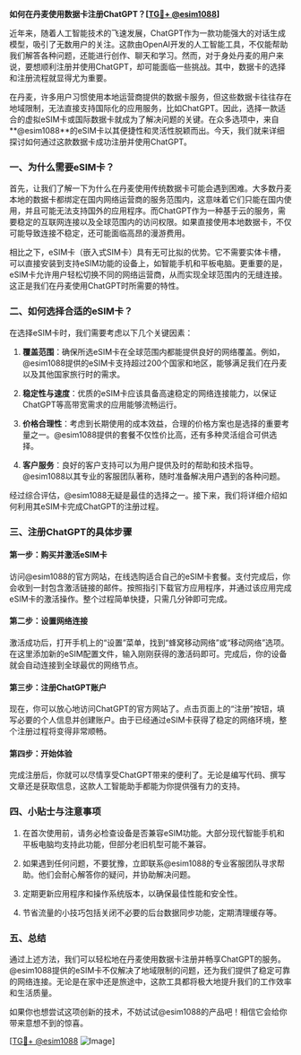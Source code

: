 **如何在丹麦使用数据卡注册ChatGPT？[[TG💪+ @esim1088](https://t.me/s/esim1088)]**

近年来，随着人工智能技术的飞速发展，ChatGPT作为一款功能强大的对话生成模型，吸引了无数用户的关注。这款由OpenAI开发的人工智能工具，不仅能帮助我们解答各种问题，还能进行创作、聊天和学习。然而，对于身处丹麦的用户来说，要想顺利注册并使用ChatGPT，却可能面临一些挑战。其中，数据卡的选择和注册流程就显得尤为重要。

在丹麦，许多用户习惯使用本地运营商提供的数据卡服务，但这些数据卡往往存在地域限制，无法直接支持国际化的应用服务，比如ChatGPT。因此，选择一款适合的虚拟eSIM卡或国际数据卡就成为了解决问题的关键。在众多选项中，来自**@esim1088**的eSIM卡以其便捷性和灵活性脱颖而出。今天，我们就来详细探讨如何通过这款数据卡成功注册并使用ChatGPT。

### 一、为什么需要eSIM卡？

首先，让我们了解一下为什么在丹麦使用传统数据卡可能会遇到困难。大多数丹麦本地的数据卡都绑定在国内网络运营商的服务范围内，这意味着它们只能在国内使用，并且可能无法支持国外的应用程序。而ChatGPT作为一种基于云的服务，需要稳定的互联网连接以及全球范围内的访问权限。如果直接使用本地数据卡，不仅可能导致连接不稳定，还可能面临高昂的漫游费用。

相比之下，eSIM卡（嵌入式SIM卡）具有无可比拟的优势。它不需要实体卡槽，可以直接安装到支持eSIM功能的设备上，如智能手机和平板电脑。更重要的是，eSIM卡允许用户轻松切换不同的网络运营商，从而实现全球范围内的无缝连接。这正是我们在丹麦使用ChatGPT时所需要的特性。

### 二、如何选择合适的eSIM卡？

在选择eSIM卡时，我们需要考虑以下几个关键因素：

1. **覆盖范围**：确保所选eSIM卡在全球范围内都能提供良好的网络覆盖。例如，@esim1088提供的eSIM卡支持超过200个国家和地区，能够满足我们在丹麦以及其他国家旅行时的需求。
   
2. **稳定性与速度**：优质的eSIM卡应该具备高速稳定的网络连接能力，以保证ChatGPT等高带宽需求的应用能够流畅运行。

3. **价格合理性**：考虑到长期使用的成本效益，合理的价格方案也是选择的重要考量之一。@esim1088提供的套餐不仅性价比高，还有多种灵活组合可供选择。

4. **客户服务**：良好的客户支持可以为用户提供及时的帮助和技术指导。@esim1088以其专业的客服团队著称，随时准备解决用户遇到的各种问题。

经过综合评估，@esim1088无疑是最佳的选择之一。接下来，我们将详细介绍如何利用其eSIM卡完成ChatGPT的注册过程。

### 三、注册ChatGPT的具体步骤

#### 第一步：购买并激活eSIM卡
访问@esim1088的官方网站，在线选购适合自己的eSIM卡套餐。支付完成后，你会收到一封包含激活链接的邮件。按照指引下载官方应用程序，并通过该应用完成eSIM卡的激活操作。整个过程简单快捷，只需几分钟即可完成。

#### 第二步：设置网络连接
激活成功后，打开手机上的“设置”菜单，找到“蜂窝移动网络”或“移动网络”选项。在这里添加新的eSIM配置文件，输入刚刚获得的激活码即可。完成后，你的设备就会自动连接到全球最优的网络节点。

#### 第三步：注册ChatGPT账户
现在，你可以放心地访问ChatGPT的官方网站了。点击页面上的“注册”按钮，填写必要的个人信息并创建账户。由于已经通过eSIM卡获得了稳定的网络环境，整个注册过程将变得非常顺畅。

#### 第四步：开始体验
完成注册后，你就可以尽情享受ChatGPT带来的便利了。无论是编写代码、撰写文章还是获取信息，这款人工智能助手都能为你提供强有力的支持。

### 四、小贴士与注意事项

1. 在首次使用前，请务必检查设备是否兼容eSIM功能。大部分现代智能手机和平板电脑均支持此功能，但部分老旧机型可能不兼容。

2. 如果遇到任何问题，不要犹豫，立即联系@esim1088的专业客服团队寻求帮助。他们会耐心解答你的疑问，并协助解决问题。

3. 定期更新应用程序和操作系统版本，以确保最佳性能和安全性。

4. 节省流量的小技巧包括关闭不必要的后台数据同步功能，定期清理缓存等。

### 五、总结

通过上述方法，我们可以轻松地在丹麦使用数据卡注册并畅享ChatGPT的服务。@esim1088提供的eSIM卡不仅解决了地域限制的问题，还为我们提供了稳定可靠的网络连接。无论是在家中还是旅途中，这款工具都将极大地提升我们的工作效率和生活质量。

如果你也想尝试这项创新的技术，不妨试试@esim1088的产品吧！相信它会给你带来意想不到的惊喜。

[[TG💪+ @esim1088](https://t.me/s/esim1088) ![Image](https://i.postimg.cc/4NQfJmqS/Snipaste-2025-05-13-00-14-12.png)]